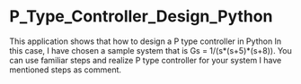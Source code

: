# P_Type_Controller_Design_Python
This application shows that how to design a P type controller in Python     In this case, I have chosen a sample system that is Gs = 1/(s*(s+5)*(s+8)).     You can use familiar steps and realize P type controller for your system     I have mentioned steps as comment.
